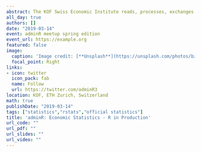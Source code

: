 ```yaml
---
abstract: The KOF Swiss Economic Institute reads, processes, exchanges and publishes large amounts of economic data on a regular basis. The institute has used the R language to migrate and operate all underlying processes into an open source driven ecosystem. This discusses what was crucial en route to acceptance and what hampered the establishment of R in the process.
all_day: true
authors: []
date: "2019-03-14"
event: adminR meetup spring edition
event_url: https://example.org
featured: false
image:
  caption: 'Image credit: [**Unsplash**](https://unsplash.com/photos/bzdhc5b3Bxs)'
  focal_point: Right
links:
- icon: twitter
  icon_pack: fab
  name: Follow
  url: https://twitter.com/adminR3
location: KOF, ETH Zurich, Switzerland
math: true
publishDate: "2019-03-14"
tags: ["statistics","rstats","official statistics"]
title: 'adminR: Economic Statistics - R in Production'
url_code: ""
url_pdf: ""
url_slides: ""
url_video: ""
---
```

